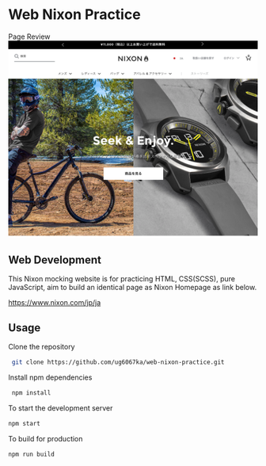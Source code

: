# Web Nixon Practice

Page Review
![](/img/nixon.png)

## Web Development

This Nixon mocking website is for practicing HTML, CSS(SCSS), pure JavaScript, aim to build an identical page as Nixon Homepage as link below.

https://www.nixon.com/jp/ja

## Usage

Clone the repository

```sh
 git clone https://github.com/ug6067ka/web-nixon-practice.git
```

Install npm dependencies

```sh
 npm install
```

To start the development server

```sh
npm start
```

To build for production

```sh
npm run build
```
